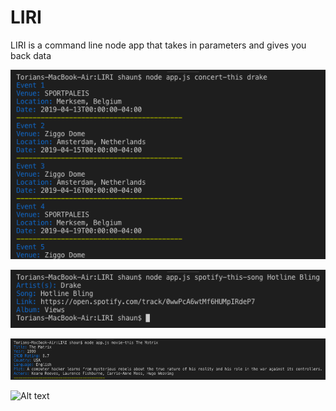 # LIRI
LIRI is a command line node app that takes in parameters and gives you back data

![Alt text](resources/screenshots/Concert-This.png?raw=true "Optional Title")

![Alt text](resources/screenshots/Spotify-This.png?raw=true "Optional Title")

![Alt text](resources/screenshots/Movie-This.png?raw=true "Optional Title")

![Alt text](resources/screenshots/do-what-it-says.gif?raw=true "Optional Title")
